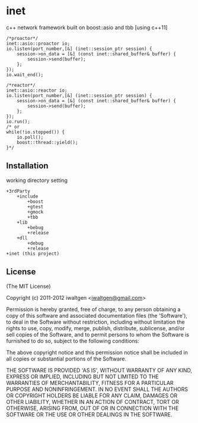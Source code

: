 # inet
  
  c++ network framework built on boost::asio and tbb [using c++11]

	/*proactor*/
	inet::asio::proactor io;
	io.listen(port_number,[&] (inet::session_ptr session) {
		session->on_data = [&] (const inet::shared_buffer& buffer) {
			session->send(buffer);
		};
	});
	io.wait_end();
	
	/*reactor*/
	inet::asio::reactor io;
	io.listen(port_number,[&] (inet::session_ptr session) {
		session->on_data = [&] (const inet::shared_buffer& buffer) {
			session->send(buffer);
		};
	});
	io.run();
	/* or
	while(!io.stopped()) {
		io.poll();
		boost::thread::yield();
	}*/


## Installation

  working directory setting
  
	+3rdParty
		+include
			+boost
			+gtest
			+gmock
			+tbb
		+lib
			+bebug
			+release
		+dll
			+debug
			+release
	+inet (this project)

	
## License 

(The MIT License)

Copyright (c) 2011-2012 iwaltgen &lt;iwaltgen@gmail.com&gt;

Permission is hereby granted, free of charge, to any person obtaining
a copy of this software and associated documentation files (the
'Software'), to deal in the Software without restriction, including
without limitation the rights to use, copy, modify, merge, publish,
distribute, sublicense, and/or sell copies of the Software, and to
permit persons to whom the Software is furnished to do so, subject to
the following conditions:

The above copyright notice and this permission notice shall be
included in all copies or substantial portions of the Software.

THE SOFTWARE IS PROVIDED 'AS IS', WITHOUT WARRANTY OF ANY KIND,
EXPRESS OR IMPLIED, INCLUDING BUT NOT LIMITED TO THE WARRANTIES OF
MERCHANTABILITY, FITNESS FOR A PARTICULAR PURPOSE AND NONINFRINGEMENT.
IN NO EVENT SHALL THE AUTHORS OR COPYRIGHT HOLDERS BE LIABLE FOR ANY
CLAIM, DAMAGES OR OTHER LIABILITY, WHETHER IN AN ACTION OF CONTRACT,
TORT OR OTHERWISE, ARISING FROM, OUT OF OR IN CONNECTION WITH THE
SOFTWARE OR THE USE OR OTHER DEALINGS IN THE SOFTWARE.
